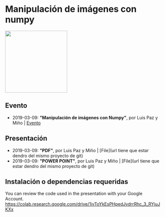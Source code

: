 
# Manipulación de imágenes con numpy


<img src="https://raw.githubusercontent.com/pyladies-ecuador/pyladies-ec-kit/master/assets/logos/logo-map-ec.jpg" height="200"> 


## Evento 
* 2019-03-09: **"Manipulación de imágenes con Numpy"**, por Luis Paz y Miño | [Evento](https://www.meetup.com/pyladiesEc/events/259074450/)

## Presentación
* 2019-03-09: **"PDF"**, por Luis Paz y Miño | [File](url tiene que estar dendro del mismo proyecto de git)
* 2019-03-09: **"POWER POINT"**, por Luis Paz y Miño | [File](url tiene que estar dendro del mismo proyecto de git)

## Instalación o dependencias requeridas
You can review the code used in the presentation with your Google Account.
https://colab.research.google.com/drive/1ivToYkEsPHpedJvdrrRhc_3_RYjuJKXx

